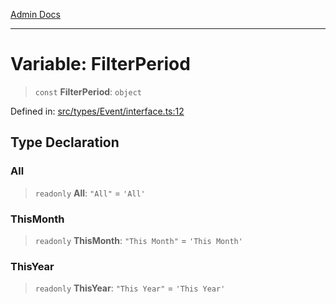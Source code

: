[Admin Docs](/)

***

# Variable: FilterPeriod

> `const` **FilterPeriod**: `object`

Defined in: [src/types/Event/interface.ts:12](https://github.com/PalisadoesFoundation/talawa-admin/blob/main/src/types/Event/interface.ts#L12)

## Type Declaration

### All

> `readonly` **All**: `"All"` = `'All'`

### ThisMonth

> `readonly` **ThisMonth**: `"This Month"` = `'This Month'`

### ThisYear

> `readonly` **ThisYear**: `"This Year"` = `'This Year'`
